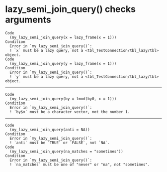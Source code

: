 # lazy_semi_join_query() checks arguments

    Code
      (my_lazy_semi_join_query(x = lazy_frame(x = 1)))
    Condition
      Error in `my_lazy_semi_join_query()`:
      ! `x` must be a lazy query, not a <tbl_TestConnection/tbl_lazy/tbl> object.
    Code
      (my_lazy_semi_join_query(y = lazy_frame(x = 1)))
    Condition
      Error in `my_lazy_semi_join_query()`:
      ! `y` must be a lazy query, not a <tbl_TestConnection/tbl_lazy/tbl> object.

---

    Code
      (my_lazy_semi_join_query(by = lmod(by0, x = 1)))
    Condition
      Error in `my_lazy_semi_join_query()`:
      ! `by$x` must be a character vector, not the number 1.

---

    Code
      (my_lazy_semi_join_query(anti = NA))
    Condition
      Error in `my_lazy_semi_join_query()`:
      ! `anti` must be `TRUE` or `FALSE`, not `NA`.
    Code
      (my_lazy_semi_join_query(na_matches = "sometimes"))
    Condition
      Error in `my_lazy_semi_join_query()`:
      ! `na_matches` must be one of "never" or "na", not "sometimes".


